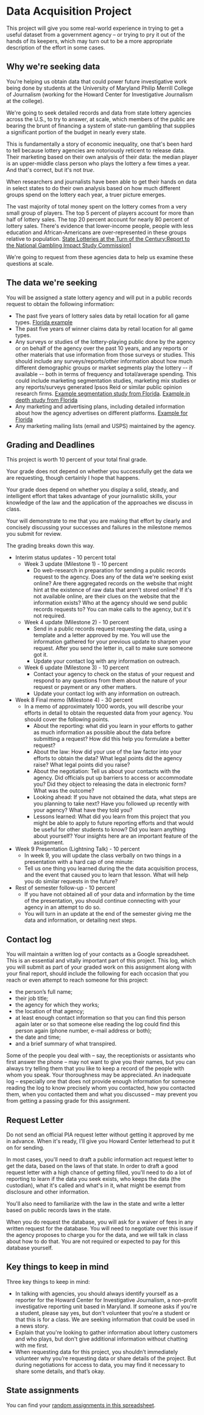 # Data Acquisition Project

This project will give you some real-world experience in trying to get a useful dataset from a government agency – or trying to pry it out of the hands of its keepers, which may turn out to be a more appropriate description of the effort in some cases.

## Why we're seeking data

You’re helping us obtain data that could power future investigative work being done by students at the University of Maryland Philip Merrill College of Journalism (working for the Howard Center for Investigative Journalism at the college).

We're going to seek detailed records and data from state lottery agencies across the U.S., to try to answer, at scale, which members of the public are bearing the brunt of financing a system of state-run gambling that supplies a significant portion of the budget in nearly every state.  

This is fundamentally a story of economic inequality, one that's been hard to tell because lottery agencies are notoriously reticent to release data.  Their marketing based on their own analysis of their data: the median player is an upper-middle class person who plays the lottery a few times a year. And that's correct, but it's not *true*.

When researchers and journalists have been able to get their hands on data in select states to do their own analysis based on how much different groups spend on the lottery each year, a truer picture emerges.

The vast majority of total money spent on the lottery comes from a very small group of players.  The top 5 percent of players account for more than half of lottery sales. The top 20 percent account for nearly 80 percent of lottery sales.  There's evidence that lower-income people, people with less education and African-Americans are over-represented in these groups relative to population. [State Lotteries at the Turn of the Century:Report to the National Gambling Impact Study Commission1](https://dukespace.lib.duke.edu/dspace/bitstream/handle/10161/7548/lottrep.pdf?sequence=1&isAllowed=y)

We're going to request from these agencies data to help us examine these questions at scale.


## The data we're seeking

You will be assigned a state lottery agency and will put in a public records request to obtain the following information:
* The past five years of lottery sales data by retail location for all game types. [Florida example](https://docs.google.com/spreadsheets/d/1GB2335u8s6fr2bJXo1vN0bRkWCLKyeLc/edit?rtpof=true)
* The past five years of winner claims data by retail location for all game types.
* Any surveys or studies of the lottery-playing public done by the agency or on behalf of the agency over the past 10 years, and any reports or other materials that use information from those surveys or studies. This should include any surveys/reports/other information about how much different demographic groups or market segments play the lottery -- if available -- both in terms of frequency and total/average spending. This could include marketing segmentation studies, marketing mix studies or any reports/surveys generated Ipsos Reid or similar public opinion research firms. [Example segmentation study from Florida](https://drive.google.com/file/d/1h5bwegLgZRtKCs9hu8Z6v98PF-llpcQr/view?usp=sharing). [Example in depth study from Florida](https://drive.google.com/file/d/1oNzrX0b4nEWvZqJh4YLhKFg17dSRIUHb/view?usp=sharing)
* Any marketing and advertising plans, including detailed information about how the agency advertises on different platforms. [Example for Florida](https://drive.google.com/file/d/1z_z4gzDWcpD6TKoQkzbuls53q-iddyAr/view?usp=sharing)
* Any marketing mailing lists (email and USPS) maintained by the agency.    

## Grading and Deadlines

This project is worth 10 percent of your total final grade.

Your grade does not depend on whether you successfully get the data we are requesting, though certainly I hope that happens.  

Your grade does depend on whether you display a solid, steady, and intelligent effort that takes advantage of your journalistic skills, your knowledge of the law and the application of the approaches we discuss in class.  

Your will demonstrate to me that you are making that effort by clearly and concisely discussing your successes and failures in the milestone memos you submit for review.

The grading breaks down this way.

* Interim status updates - 10 percent total
  * Week 3 update (Milestone 1) - 10 percent
    * Do web-research in preparation for sending a public records request to the agency.  Does any of the data we're seeking exist online? Are there aggregated records on the website that might hint at the existence of raw data that aren't stored online? If it's not available online, are their clues on the website that the information exists? Who at the agency should we send public records requests to?  You can make calls to the agency, but it's not required.
  * Week 4 update (Milestone 2) - 10 percent
    * Send in a public records request requesting the data, using a template and a letter approved by me.  You will use the information gathered for your previous update to sharpen your request. After you send the letter in, call to make sure someone got it.
    * Update your contact log with any information on outreach.  
  * Week 6 update (Milestone 3) - 10 percent
    * Contact your agency to check on the status of your request and respond to any questions from them about the nature of your request or payment or any other matters.  
    * Update your contact log with any information on outreach.
* Week 8 Final memo (Milestone 4) - 30 percent
    * In a memo of approximately 1000 words, you will describe your efforts in detail to obtain the requested data from your agency. You should cover the following points.
      * About the reporting: what did you learn in your efforts to gather as much information as possible about the data before submitting a request? How did this help you formulate a better request?
      * About the law: How did your use of the law factor into your efforts to obtain the data?  What legal points did the agency raise?  What legal points did you raise?
      * About the negotiation: Tell us about your contacts with the agency. Did officials put up barriers to access or accommodate you? Did they object to releasing the data in electronic form? What was the outcome?
      * Looking ahead: If you have not obtained the data, what steps are you planning to take next?  Have you followed up recently with your agency? What have they told you?
      * Lessons learned: What did you learn from this project that you might be able to apply to future reporting efforts and that would be useful for other students to know?  Did you learn anything about yourself? Your insights here are an important feature of the assignment.
* Week 9 Presentation (Lightning Talk) - 10 percent
     * In week 9, you will update the class verbally on two things in a presentation with a hard cap of one minute:
     * Tell us one thing you learned during the the data acquisition process, and the event that caused you to learn that lesson. What will help you do similar requests in the future?  
* Rest of semester follow-up - 10 percent
    * If you have not obtained all of your data and information by the time of the presentation, you should continue connecting with your agency in an attempt to do so.  
    * You will turn in an update at the end of the semester giving me the data and information, or detailing next steps.  


## Contact log

You will maintain a written log of your contacts as a Google spreadsheet.  This is an essential and vitally important part of this project. This log, which you will submit as part of your graded work on this assignment along with your final report, should include the following for each occasion that you reach or even attempt to reach someone for this project:  

* the person’s full name;
* their job title;
* the agency for which they works;
* the location of that agency;
* at least enough contact information so that you can find this person again later or so that someone else reading the log could find this person again (phone number, e-mail address or both);
* the date and time;
* and a brief summary of what transpired.  

Some of the people you deal with – say, the receptionists or assistants who first answer the phone – may not want to give you their names, but you can always try telling them that you like to keep a record of the people with whom you speak. Your thoroughness may be appreciated.  An inadequate log – especially one that does not provide enough information for someone reading the log to know precisely whom you contacted, how you contacted them, when you contacted them and what you discussed – may prevent you from getting a passing grade for this assignment.

## Request Letter

Do not send an official PIA request letter without getting it approved by me in advance.  When it's ready, I'll give you Howard Center letterhead to put it on for sending.

In most cases, you'll need to draft a public information act request letter to get the data, based on the laws of that state.  In order to draft a good request letter with a high chance of getting filled, you'll need to do a lot of reporting to learn if the data you seek exists, who keeps the data (the custodian), what it's called and what's in it, what might be exempt from disclosure and other information.  

You'll also need to familiarize with the law in the state and write a letter based on public records laws in the state.

When you do request the database, you will ask for a waiver of fees in any written request for the database. You will need to negotiate over this issue if the agency proposes to charge you for the data, and we will talk in class about how to do that. You are not required or expected to pay for this database yourself.

## Key things to keep in mind

Three key things to keep in mind:

* In talking with agencies, you should always identify yourself as a reporter for the Howard Center for Investigative Journalism, a non-profit investigative reporting unit based in Maryland.  If someone asks if you're a student, please say yes, but don't volunteer that you're a student or that this is for a class.  We are seeking information that could be used in a news story.
* Explain that you're looking to gather information about lottery customers and who plays, but don't give additional information without chatting with me first.  
* When requesting data for this project, you shouldn’t immediately volunteer why you’re requesting data or share details of the project.  But during negotiations for access to data, you may find it necessary to share some details, and that’s okay.  


## State assignments

You can find your [random assignments in this spreadsheet](https://docs.google.com/spreadsheets/d/1Jtqc_4zZljEoXokFruVmeOTUhRSLHVSxyjKBWdNnT9A/edit#gid=802602990).
